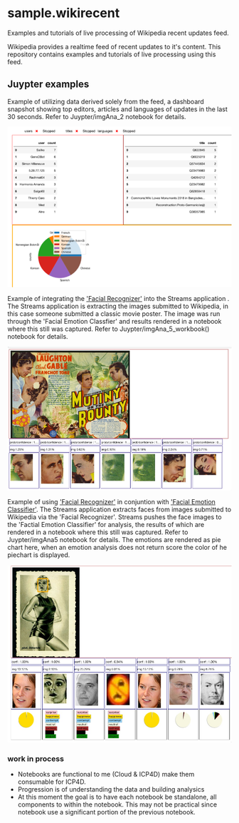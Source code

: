 # sample.wikirecent
Examples and tutorials of live processing of Wikipedia recent updates feed.

Wikipedia provides a realtime feed of recent updates to it's content. This repository contains examples and tutorials of live processing using this feed.


##  Juypter examples

Example of utilizing data derived solely from the feed, a dashboard snapshot 
showing top editors, articles and languages of updates in the last 30 seconds.
Refer to Juypter/imgAna_2 notebook for details. 

![](topLangUserTitle.png)


Example of integrating the ['Facial Recognizer'](https://developer.ibm.com/exchanges/models/all/max-facial-recognizer/) into the Streams application . The Streams 
application is extracting the images submitted to Wikipedia, in this case someone submitted a classic movie poster. The image was run through the 'Facial Emotion Classfier'
and results rendered in a notebook where this still was captured. Refer to Juypter/imgAna_5_workbook() notebook for details.

![](facialLocation.jpg)

Example of using ['Facial Recognizer'](https://developer.ibm.com/exchanges/models/all/max-facial-recognizer/) 
in conjuntion with ['Facial Emotion Classifier'](https://developer.ibm.com/exchanges/models/all/max-facial-emotion-classifier/). The Streams
application extracts faces from images submitted to Wikipedia via the 'Facial Recognizer'. Streams pushes the face images to the 'Factial Emotion Classifier' 
for analysis, the results of which are rendered in a notebook where this still was captured. Refer to Juypter/imgAna5 notebook for details.
The emotions are rendered as pie chart here, when an emotion analysis does not return score the color of he piechart is displayed. 

![](imgClassify.jpg)


### work in process
- Notebooks are functional to me (Cloud & ICP4D) make them consumable for ICP4D.
- Progression is of understanding the data and building analysics 
- At this moment the goal is to have each notebook be standalone, all components to within the notebook. This may not be practical since notebook use
a significant portion of the previous notebook. 

